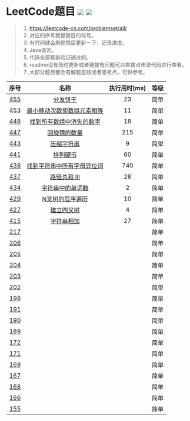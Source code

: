 # LeetCode题目 ![](https://img.shields.io/badge/build-passing-brightgreen.svg) ![](https://img.shields.io/badge/language-Java-brightgreen.svg)


> 1. https://leetcode-cn.com/problemset/all/ 
> 2. 对应的序号就是题目的标号。
> 3. 有时间就会刷题然后更新一下，记录进度。
> 4. Java语言。
> 5. 代码全部都是验证通过的。
> 6. readme没有及时更新或者链接有问题可以直接点击源代码进行查看。
> 7. 大部分题目都会有解题思路或者思考点，可供参考。


序号|名称|执行用时(ms)|等级
|:-------:|:-----------------------------:|:--:|:-:|
[455][455]|[分发饼干][455]|23|简单
[453][453]|[最小移动次数使数组元素相等][453]|11|简单
[448][448]|[找到所有数组中消失的数字][448]|18 |简单
[447][447]|[回旋镖的数量][447]|215|简单
[443][443]|[压缩字符串][443]|9|简单
[441][441]|[排列硬币][441]|60|简单
[438][438]|[找到字符串中所有字母异位词][438]|740|简单
[437][437]|[路径总和 III][437]|28|简单
[434][434]|[字符串中的单词数][434]|2|简单
[429][429]|[N叉树的层序遍历][429]|10|简单
[427][427]|[建立四叉树][427]|4|简单
[415][415]|[字符串相加][415]|27|简单
[217][217]|||简单
[206][206]| ||简单
[205][205]| ||简单
[204][204]| ||简单
[203][203]| ||简单
[202][202]| ||简单
[198][198]| ||简单
[191][191]| ||简单
[190][190]| ||简单
[189][189]| ||简单
[172][172]| ||简单
[171][171]| ||简单
[169][169]| ||简单
[167][167]| ||简单
[168][168]| ||简单
[166][166]| ||简单
[155][155]| ||简单


[455]:https://github.com/ZoharAndroid/LeetCode/blob/master/_455.java 
[453]:https://github.com/ZoharAndroid/LeetCode/blob/master/_453.java 
[448]:https://github.com/ZoharAndroid/LeetCode/blob/master/_448.java 
[447]:https://github.com/ZoharAndroid/LeetCode/blob/master/_447.java 
[443]:https://github.com/ZoharAndroid/LeetCode/blob/master/_443.java 
[441]:https://github.com/ZoharAndroid/LeetCode/blob/master/_441.java 
[438]:https://github.com/ZoharAndroid/LeetCode/blob/master/_438.java 
[437]:https://github.com/ZoharAndroid/LeetCode/blob/master/_437.java 
[434]:https://gitlab.com/ZoharAndroid/leetcode/blob/master/_434.java 
[429]:https://gitlab.com/ZoharAndroid/leetcode/blob/master/_429.java 
[155]:https://gitlab.com/ZoharAndroid/leetcode/blob/master/_155.java 
[166]:https://gitlab.com/ZoharAndroid/leetcode/blob/master/_166.java
[168]:https://gitlab.com/ZoharAndroid/leetcode/blob/master/_168.java
[167]:https://gitlab.com/ZoharAndroid/leetcode/blob/master/_167.java
[169]:https://gitlab.com/ZoharAndroid/leetcode/blob/master/_169.java
[171]:https://gitlab.com/ZoharAndroid/leetcode/blob/master/_171.java
[172]:https://gitlab.com/ZoharAndroid/leetcode/blob/master/_172.java
[189]:https://gitlab.com/ZoharAndroid/leetcode/blob/master/_189.java
[190]:https://gitlab.com/ZoharAndroid/leetcode/blob/master/_190.java
[191]:https://gitlab.com/ZoharAndroid/leetcode/blob/master/_191.java
[198]:https://gitlab.com/ZoharAndroid/leetcode/blob/master/_198.java
[202]:https://gitlab.com/ZoharAndroid/leetcode/blob/master/_202.java
[203]:https://gitlab.com/ZoharAndroid/leetcode/blob/master/_203.java
[204]:https://gitlab.com/ZoharAndroid/leetcode/blob/master/_204.java
[205]:https://gitlab.com/ZoharAndroid/leetcode/blob/master/_205.java
[206]:https://gitlab.com/ZoharAndroid/leetcode/blob/master/_206.java
[217]:https://gitlab.com/ZoharAndroid/leetcode/blob/master/_217.java
[415]:https://gitlab.com/ZoharAndroid/leetcode/blob/master/_415.java
[427]:https://gitlab.com/ZoharAndroid/leetcode/blob/master/_427.java